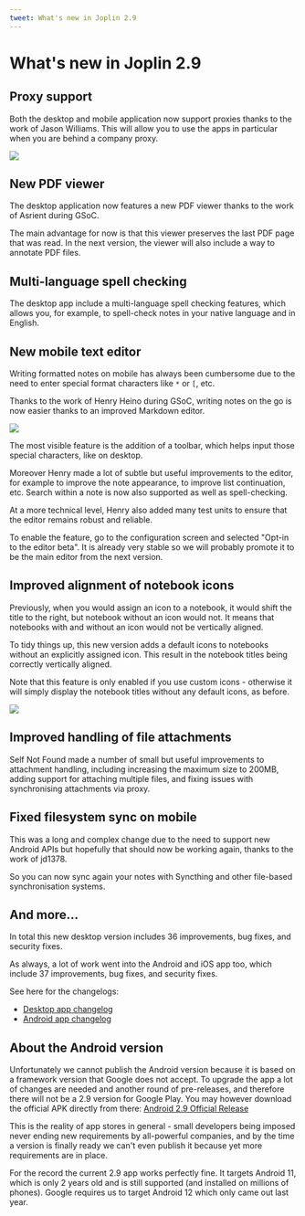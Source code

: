 ```yaml
---
tweet: What's new in Joplin 2.9
---
```


# What's new in Joplin 2.9

## Proxy support

Both the desktop and mobile application now support proxies thanks to the work of Jason Williams. This will allow you to use the apps in particular when you are behind a company proxy.

![](https://raw.githubusercontent.com/laurent22/joplin/dev/Assets/WebsiteAssets/images/news/20221216-proxy-support.png)

## New PDF viewer

The desktop application now features a new PDF viewer thanks to the work of Asrient during GSoC.

The main advantage for now is that this viewer preserves the last PDF page that was read. In the next version, the viewer will also include a way to annotate PDF files.

##  Multi-language spell checking

The desktop app include a multi-language spell checking features, which allows you, for example, to spell-check notes in your native language and in English.

## New mobile text editor

Writing formatted notes on mobile has always been cumbersome due to the need to enter special format characters like `*` or `[`, etc.

Thanks to the work of Henry Heino during GSoC, writing notes on the go is now easier thanks to an improved Markdown editor.

![](https://raw.githubusercontent.com/laurent22/joplin/dev/Assets/WebsiteAssets/images/news/20221216-mobile-beta-editor.png)

The most visible feature is the addition of a toolbar, which helps input those special characters, like on desktop.

Moreover Henry made a lot of subtle but useful improvements to the editor, for example to improve the note appearance, to improve list continuation, etc. Search within a note is now also supported as well as spell-checking.

At a more technical level, Henry also added many test units to ensure that the editor remains robust and reliable.

To enable the feature, go to the configuration screen and selected "Opt-in to the editor beta". It is already very stable so we will probably promote it to be the main editor from the next version.

## Improved alignment of notebook icons

Previously, when you would assign an icon to a notebook, it would shift the title to the right, but notebook without an icon would not. It means that notebooks with and without an icon would not be vertically aligned.

To tidy things up, this new version adds a default icons to notebooks without an explicitly assigned icon. This result in the notebook titles being correctly vertically aligned.

Note that this feature is only enabled if you use custom icons - otherwise it will simply display the notebook titles without any default icons, as before.

![](https://raw.githubusercontent.com/laurent22/joplin/dev/Assets/WebsiteAssets/images/news/20221216-notebook-icons.png)

## Improved handling of file attachments

Self Not Found made a number of small but useful improvements to attachment handling, including increasing the maximum size to 200MB, adding support for attaching multiple files, and fixing issues with synchronising attachments via proxy.

## Fixed filesystem sync on mobile

This was a long and complex change due to the need to support new Android APIs but hopefully that should now be working again, thanks to the work of jd1378.

So you can now sync again your notes with Syncthing and other file-based synchronisation systems.

## And more...

In total this new desktop version includes 36 improvements, bug fixes, and security fixes.

As always, a lot of work went into the Android and iOS app too, which include 37 improvements, bug fixes, and security fixes.

See here for the changelogs:

- [Desktop app changelog](https://joplinapp.org/changelog/)
- [Android app changelog](https://joplinapp.org/changelog_android/)

## About the Android version

Unfortunately we cannot publish the Android version because it is based on a framework version that Google does not accept. To upgrade the app a lot of changes are needed and another round of pre-releases, and therefore there will not be a 2.9 version for Google Play. You may however download the official APK directly from there: [Android 2.9 Official Release](https://github.com/laurent22/joplin-android/releases/tag/android-v2.9.8)

This is the reality of app stores in general - small developers being imposed never ending new requirements by all-powerful companies, and by the time a version is finally ready we can't even publish it because yet more requirements are in place.

For the record the current 2.9 app works perfectly fine. It targets Android 11, which is only 2 years old and is still supported (and installed on millions of phones). Google requires us to target Android 12 which only came out last year.